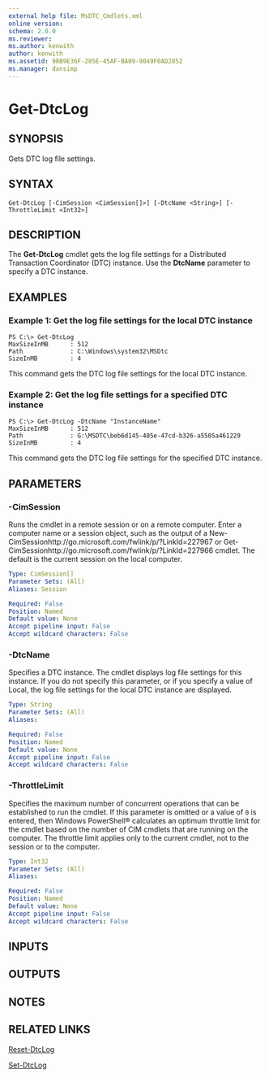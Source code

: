 ```yaml
---
external help file: MsDTC_Cmdlets.xml
online version: 
schema: 2.0.0
ms.reviewer:
ms.author: kenwith
author: kenwith
ms.assetid: 98B9E36F-285E-45AF-BA09-9049F0AD2852
ms.manager: dansimp
---
```


# Get-DtcLog

## SYNOPSIS
Gets DTC log file settings.

## SYNTAX

```
Get-DtcLog [-CimSession <CimSession[]>] [-DtcName <String>] [-ThrottleLimit <Int32>]
```

## DESCRIPTION
The **Get-DtcLog** cmdlet gets the log file settings for a Distributed Transaction Coordinator (DTC) instance.
Use the **DtcName** parameter to specify a DTC instance.

## EXAMPLES

### Example 1: Get the log file settings for the local DTC instance
```
PS C:\> Get-DtcLog
MaxSizeInMB      : 512
Path             : C:\Windows\system32\MSDtc
SizeInMB         : 4
```

This command gets the DTC log file settings for the local DTC instance.

### Example 2: Get the log file settings for a specified DTC instance
```
PS C:\> Get-DtcLog -DtcName "InstanceName"
MaxSizeInMB      : 512
Path             : G:\MSDTC\beb6d145-405e-47cd-b326-a5505a461229
SizeInMB         : 4
```

This command gets the DTC log file settings for the specified DTC instance.

## PARAMETERS

### -CimSession
Runs the cmdlet in a remote session or on a remote computer.
Enter a computer name or a session object, such as the output of a New-CimSessionhttp://go.microsoft.com/fwlink/p/?LinkId=227967 or Get-CimSessionhttp://go.microsoft.com/fwlink/p/?LinkId=227966 cmdlet.
The default is the current session on the local computer.

```yaml
Type: CimSession[]
Parameter Sets: (All)
Aliases: Session

Required: False
Position: Named
Default value: None
Accept pipeline input: False
Accept wildcard characters: False
```

### -DtcName
Specifies a DTC instance.
The cmdlet displays log file settings for this instance.
If you do not specify this parameter, or if you specify a value of Local, the log file settings for the local DTC instance are displayed.

```yaml
Type: String
Parameter Sets: (All)
Aliases: 

Required: False
Position: Named
Default value: None
Accept pipeline input: False
Accept wildcard characters: False
```

### -ThrottleLimit
Specifies the maximum number of concurrent operations that can be established to run the cmdlet.
If this parameter is omitted or a value of `0` is entered, then Windows PowerShell® calculates an optimum throttle limit for the cmdlet based on the number of CIM cmdlets that are running on the computer.
The throttle limit applies only to the current cmdlet, not to the session or to the computer.

```yaml
Type: Int32
Parameter Sets: (All)
Aliases: 

Required: False
Position: Named
Default value: None
Accept pipeline input: False
Accept wildcard characters: False
```

## INPUTS

## OUTPUTS

## NOTES

## RELATED LINKS

[Reset-DtcLog](./Reset-DtcLog.md)

[Set-DtcLog](./Set-DtcLog.md)

